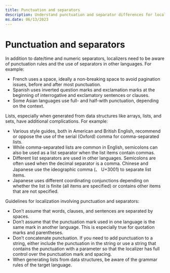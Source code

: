 ```yaml
---
title: Punctuation and separators
description: Understand punctuation and separator differences for localization.
ms.date: 06/13/2023
---
```


# Punctuation and separators

In addition to date/time and numeric separators, localizers need to be aware of punctuation rules and the use of separators in other languages. For example:

- French uses a space, ideally a non-breaking space to avoid pagination issues, before and after most punctuation.
- Spanish uses inverted question marks and exclamation marks at the beginning of interrogative and exclamatory sentences or clauses.
- Some Asian languages use full- and half-with punctuation, depending on the context.

Lists, especially when generated from data structures like arrays, lists, and sets, have additional complications. For example:

- Various style guides, both in American and British English, recommend or oppose the use of the serial (Oxford) comma for comma-separated lists.
- While comma-separated lists are common in English, semicolons can also be used as a list separator when the list items contain commas.
- Different list separators are used in other languages. Semicolons are often used when the decimal separator is a comma. Chinese and Japanese use the ideographic comma (、&nbsp;U+3001) to separate list items.
- Japanese uses different coordinating conjunctions depending on whether the list is finite (all items are specified) or contains other items that are not specified.

Guidelines for localization involving punctuation and separators:

- Don’t assume that words, clauses, and sentences are separated by spaces.
- Don’t assume that the punctuation mark used in one language is the same mark in another language. This is especially true for quotation marks and parentheses.
- Don’t concatenate punctuation. If you need to add punctuation to a string, either include the punctuation in the string or use a string that contains the punctuation with a parameter so that the localizer has full control over the punctuation mark and spacing.
- When generating lists from data structures, be aware of the grammar rules of the target language.
